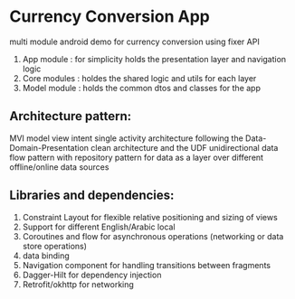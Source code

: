 # Currency Conversion App

multi module android demo for currency conversion using fixer API

1. App module : for simplicity holds the presentation layer and navigation logic
2. Core modules : holdes the shared logic and utils for each layer 
3. Model module : holds the common dtos and classes for the app 

## Architecture pattern: 
MVI model view intent single activity architecture following the Data-Domain-Presentation clean architecture and the UDF unidirectional data flow pattern with repository pattern for data as a layer over different offline/online data sources

## Libraries and dependencies:
1. Constraint Layout for flexible relative positioning and sizing of views
2. Support for different English/Arabic local
3. Coroutines and flow for asynchronous operations (networking or data store operations)
4. data binding
5.  Navigation component for handling transitions between fragments
6.  Dagger-Hilt for dependency injection
7.  Retrofit/okhttp for networking

